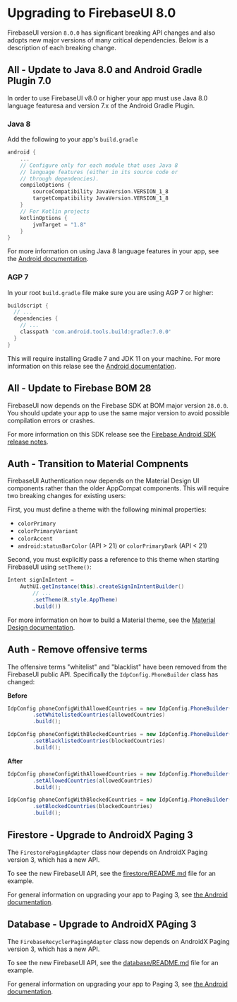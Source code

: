 # Upgrading to FirebaseUI 8.0

FirebaseUI version `8.0.0` has significant breaking API changes and also adopts new major versions of many critical dependencies. Below is a description of each breaking change.

## All - Update to Java 8.0 and Android Gradle Plugin 7.0

In order to use FirebaseUI v8.0 or higher your app must use Java 8.0 language featuresa and version 7.x of the Android Gradle Plugin.

### Java 8

Add the following to your app's `build.gradle`

```groovy
android {
    ...
    // Configure only for each module that uses Java 8
    // language features (either in its source code or
    // through dependencies).
    compileOptions {
        sourceCompatibility JavaVersion.VERSION_1_8
        targetCompatibility JavaVersion.VERSION_1_8
    }
    // For Kotlin projects
    kotlinOptions {
        jvmTarget = "1.8"
    }
}
```

For more information on using Java 8 language features in your app, see the [Android documentation](https://developer.android.com/studio/write/java8-support).

### AGP 7

In your root `build.gradle` file make sure you are using AGP 7 or higher:

```groovy
buildscript {
  // ...
  dependencies {
    // ...
    classpath 'com.android.tools.build:gradle:7.0.0'
  }
}
```

This will require installing Gradle 7 and JDK 11 on your machine. For more information on this relase see the [Android documentation](https://developer.android.com/studio/releases/gradle-plugin?buildsystem=ndk-build#7-0-0).

## All - Update to Firebase BOM 28

FirebaseUI now depends on the Firebase SDK at BOM major version `28.0.0`. You should update your app to use the same major version to avoid possible compilation errors or crashes.

For more information on this SDK release see the [Firebase Android SDK release notes](https://firebase.google.com/support/release-notes/android#bom_v28-0-0).

## Auth - Transition to Material Compnents

FirebaseUI Authentication now depends on the Material Design UI components rather than the older AppCompat components. This will require two breaking changes for existing users:

First, you must define a theme with the following minimal properties:

  * `colorPrimary`
  * `colorPrimaryVariant`
  * `colorAccent`
  * `android:statusBarColor` (API > 21) or `colorPrimaryDark` (API < 21)

Second, you must explicitly pass a reference to this theme when starting FirebaseUI using `setTheme()`:

```java
Intent signInIntent = 
    AuthUI.getInstance(this).createSignInIntentBuilder()
        // ...
        .setTheme(R.style.AppTheme)
        .build())
```

For more information on how to build a Material theme, see the [Material Design documentation](https://material.io/resources/build-a-material-theme).

## Auth - Remove offensive terms

The offensive terms "whitelist" and "blacklist" have been removed from the FirebaseUI public API. Specifically the `IdpConfig.PhoneBuilder` class has changed:

**Before**
```java
IdpConfig phoneConfigWithAllowedCountries = new IdpConfig.PhoneBuilder()
        .setWhitelistedCountries(allowedCountries)
        .build();

IdpConfig phoneConfigWithBlockedCountries = new IdpConfig.PhoneBuilder()
        .setBlacklistedCountries(blockedCountries)
        .build();
```

**After**
```java
IdpConfig phoneConfigWithAllowedCountries = new IdpConfig.PhoneBuilder()
        .setAllowedCountries(allowedCountries)
        .build();

IdpConfig phoneConfigWithBlockedCountries = new IdpConfig.PhoneBuilder()
        .setBlockedCountries(blockedCountries)
        .build();
```

## Firestore - Upgrade to AndroidX Paging 3

The `FirestorePagingAdapter` class now depends on AndroidX Paging version 3, which has a new API.

To see the new FirebaseUI API, see the [firestore/README.md](../firestore/README.md) file for an example.

For general information on upgrading your app to Paging 3, see [the Android documentation](https://developer.android.com/topic/libraries/architecture/paging/v3-migration).

## Database - Upgrade to AndroidX PAging 3

The `FirebaseRecyclerPagingAdapter` class now depends on AndroidX Paging version 3, which has a new API.

To see the new FirebaseUI API, see the [database/README.md](../database/README.md) file for an example.

For general information on upgrading your app to Paging 3, see [the Android documentation](https://developer.android.com/topic/libraries/architecture/paging/v3-migration).
